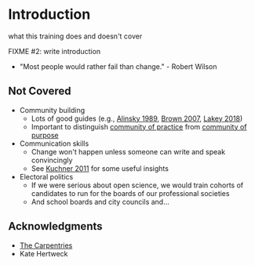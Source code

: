 # Introduction

<p class="tagline" markdown="1">what this training does and doesn't cover</p>

FIXME #2: write introduction

-   "Most people would rather fail than change." - Robert Wilson

## Not Covered

-   Community building
    -   Lots of good guides (e.g., [Alinsky 1989](b:Alinsky1989), [Brown 2007](b:Brown2007), [Lakey 2018](b:Lakey2018))
    -   Important to distinguish [community of practice](g:community-practice)
        from [community of purpose](g:community-purpose)
-   Communication skills
    -   Change won't happen unless someone can write and speak convincingly
    -   See [Kuchner 2011](b:Kuchner2011) for some useful insights
-   Electoral politics
    -   If we were serious about open science,
        we would train cohorts of candidates to run for the boards of our professional societies
    -   And school boards and city councils and…

## Acknowledgments

-   [The Carpentries][carpentries]
-   Kate Hertweck

[carpentries]: https://carpentries.org
